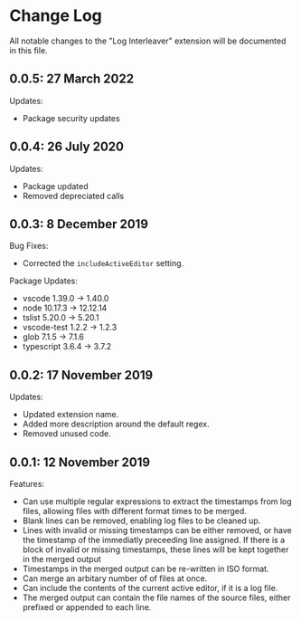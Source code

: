 # Change Log

All notable changes to the "Log Interleaver" extension will be documented in this file.

## 0.0.5: 27 March 2022

Updates:
- Package security updates

## 0.0.4: 26 July 2020

Updates:
- Package updated
- Removed depreciated calls

## 0.0.3: 8 December 2019

Bug Fixes:
- Corrected the `includeActiveEditor` setting.

Package Updates:
- vscode 1.39.0 -> 1.40.0
- node 10.17.3 -> 12.12.14
- tslist 5.20.0 -> 5.20.1
- vscode-test 1.2.2 -> 1.2.3
- glob 7.1.5 -> 7.1.6
- typescript 3.6.4 -> 3.7.2

## 0.0.2: 17 November 2019

Updates:
- Updated extension name.
- Added more description around the default regex.
- Removed unused code.

## 0.0.1: 12 November 2019

Features:
- Can use multiple regular expressions to extract the timestamps from log files, allowing files with different format times to be merged.
- Blank lines can be removed, enabling log files to be cleaned up.
- Lines with invalid or missing timestamps can be either removed, or have the timestamp of the immediatly preceeding line assigned. If there is a block of invalid or missing timestamps, these lines will be kept together in the merged output
- Timestamps in the merged output can be re-written in ISO format.
- Can merge an arbitary number of of files at once.
- Can include the contents of the current active editor, if it is a log file.
- The merged output can contain the file names of the source files, either prefixed or appended to each line.
